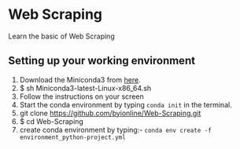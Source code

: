 # Web Scraping

Learn the basic of Web Scraping 


## **Setting up your working environment**

1. Download the Miniconda3 from [here](https://repo.anaconda.com/miniconda/Miniconda3-latest-Linux-x86_64.sh).
2. $ sh Miniconda3-latest-Linux-x86_64.sh
3. Follow the instructions on your screen   
4. Start the conda environment by typing `conda init` in the terminal.
5. git clone https://github.com/byionline/Web-Scraping.git
6. $ cd Web-Scraping
7. create conda environment by typing:- ` conda env create -f environment_python-project.yml `

   
   
   
   


